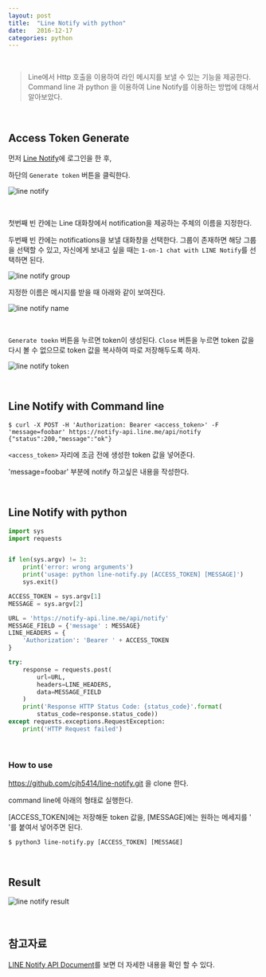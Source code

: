 ```yaml
---
layout: post
title:  "Line Notify with python"
date:   2016-12-17
categories: python
---
```


<br>  

> Line에서 Http 호출을 이용하여 라인 메시지를 보낼 수 있는 기능을 제공한다.  Command line 과 python 을 이용하여 Line Notify를 이용하는 방법에 대해서 알아보았다.  

<br>  

## Access Token Generate  

먼저 [Line Notify](https://notify-bot.line.me/my/)에 로그인을 한 후,

하단의 `Generate token` 버튼을 클릭한다.  

![line notify](/images/line-notify/line-notify.png)  

<br>  

첫번째 빈 칸에는 Line 대화창에서 notification을 제공하는 주체의 이름을 지정한다.  

두번째 빈 칸에는 notifications을 보낼 대화창을 선택한다. 그룹이 존재하면 해당 그룹을 선택할 수 있고, 자신에게 보내고 싶을 때는 `1-on-1 chat with LINE Notify`를 선택하면 된다.  


![line notify group](/images/line-notify/line-notify-group.png)  

지정한 이름은 메시지를 받을 때 아래와 같이 보여진다.  

![line notify name](/images/line-notify/notify-name.png)  

<br>  

`Generate toekn` 버튼을 누르면 token이 생성된다. `Close` 버튼을 누르면 token 값을 다시 볼 수 없으므로 token 값을 복사하여 따로 저장해두도록 하자.

![line notify token](/images/line-notify/line-notify-token.png)  

<br>   

## Line Notify with Command line  

```
$ curl -X POST -H 'Authorization: Bearer <access_token>' -F 'message=foobar' https://notify-api.line.me/api/notify
{"status":200,"message":"ok"}   
```    

`<access_token>` 자리에 조금 전에 생성한 token 값을 넣어준다.   

'message=foobar' 부분에 notify 하고싶은 내용을 작성한다.   

<br>   

## Line Notify with python  

```python  
import sys
import requests


if len(sys.argv) != 3:
    print('error: wrong arguments')
    print('usage: python line-notify.py [ACCESS_TOKEN] [MESSAGE]')
    sys.exit()

ACCESS_TOKEN = sys.argv[1]
MESSAGE = sys.argv[2]

URL = 'https://notify-api.line.me/api/notify'
MESSAGE_FIELD = {'message' : MESSAGE}
LINE_HEADERS = {
    'Authorization': 'Bearer ' + ACCESS_TOKEN
}

try:
    response = requests.post(
        url=URL,
        headers=LINE_HEADERS,
        data=MESSAGE_FIELD
    )
    print('Response HTTP Status Code: {status_code}'.format(
        status_code=response.status_code))
except requests.exceptions.RequestException:
    print('HTTP Request failed')
```  

<br>  

### How to use  

<https://github.com/cjh5414/line-notify.git> 을 clone 한다.  

command line에 아래의 형태로 실행한다.   

[ACCESS_TOKEN]에는 저장해둔 token 값을, [MESSAGE]에는 원하는 메세지를 ' '를 붙여서 넣어주면 된다.   

```
$ python3 line-notify.py [ACCESS_TOKEN] [MESSAGE]  
```   

<br>  

## Result   

![line notify result](/images/line-notify/notify-result.png)    


<br>  

## 참고자료   

[LINE Notify API Document](https://notify-bot.line.me/doc/en/)를 보면 더 자세한 내용을 확인 할 수 있다.  
